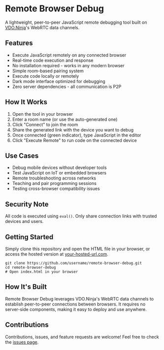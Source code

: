 # Remote Browser Debug

A lightweight, peer-to-peer JavaScript remote debugging tool built on [VDO.Ninja](https://vdo.ninja)'s WebRTC data channels.

## Features

- Execute JavaScript remotely on any connected browser
- Real-time code execution and response
- No installation required - works in any modern browser
- Simple room-based pairing system
- Execute code locally or remotely
- Dark mode interface optimized for debugging
- Zero server dependencies - all communication is P2P

## How It Works

1. Open the tool in your browser
2. Enter a room name (or use the auto-generated one)
3. Click "Connect" to join the room
4. Share the generated link with the device you want to debug
5. Once connected (green indicator), type JavaScript in the editor
6. Click "Execute Remote" to run code on the connected device

## Use Cases

- Debug mobile devices without developer tools
- Test JavaScript on IoT or embedded browsers
- Remote troubleshooting across networks
- Teaching and pair programming sessions
- Testing cross-browser compatibility issues

## Security Note

All code is executed using `eval()`. Only share connection links with trusted devices and users.

## Getting Started

Simply clone this repository and open the HTML file in your browser, or access the hosted version at [your-hosted-url.com](https://your-hosted-url.com).

```
git clone https://github.com/username/remote-browser-debug.git
cd remote-browser-debug
# Open index.html in your browser
```

## How It's Built

Remote Browser Debug leverages VDO.Ninja's WebRTC data channels to establish peer-to-peer connections between browsers. It requires no server-side components, making it easy to deploy and use anywhere.

## Contributions

Contributions, issues, and feature requests are welcome! Feel free to check the [issues page](https://github.com/username/remote-browser-debug/issues).
